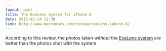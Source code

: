 ```yaml
---
layout: post
title: The ExoLens System for iPhone 6
date: 2015-02-24 11:30
link: http://www.macrumors.com/review/exolens-iphone-6/
---
```


According to this review, the photos taken *without* the [ExoLens system](http://exolens.com) are better than the photos shot *with* the system.